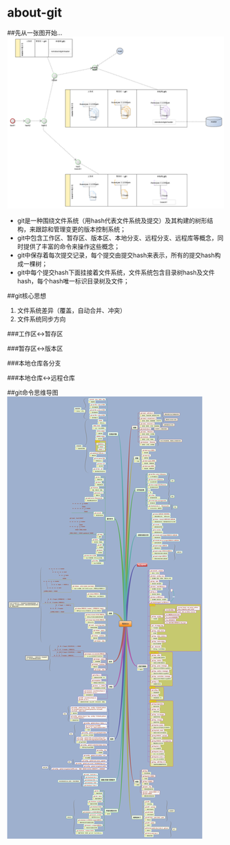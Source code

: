 # about-git
##先从一张图开始...
![git](doc/git.png)

- git是一种围绕文件系统（用hash代表文件系统及提交）及其构建的树形结构，来跟踪和管理变更的版本控制系统；
- git中包含工作区、暂存区、版本区、本地分支、远程分支、远程库等概念，同时提供了丰富的命令来操作这些概念；
- git中保存着每次提交记录，每个提交由提交hash来表示，所有的提交hash构成一棵树；
- git中每个提交hash下面挂接着文件系统，文件系统包含目录树hash及文件hash，每个hash唯一标识目录树及文件；

##git核心思想
1. 文件系统差异（覆盖，自动合并、冲突）
2. 文件系统同步方向

###工作区<->暂存区

###暂存区<->版本区

###本地仓库各分支

###本地仓库<->远程仓库

##git命令思维导图
![git command](doc/有关Git.png)
